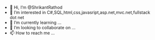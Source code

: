 - 👋 Hi, I’m @ShrikantRathod
- 👀 I’m interested in C#,SQL,html,css,javasript,asp.net,mvc.net,fullstack dot net
- 🌱 I’m currently learning ...
- 💞️ I’m looking to collaborate on ...
- 📫 How to reach me ...

<!---
ShrikantRathod/ShrikantRathod is a ✨ special ✨ repository because its `README.md` (this file) appears on your GitHub profile.
You can click the Preview link to take a look at your changes.
--->
